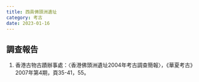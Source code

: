 ```yaml
---
title: 西貢佛頭洲遺址
category: 考古
date: 2023-01-16
---
```

<adsense></adsense>

## 調查報告
1. 香港古物古蹟辦事處：〈香港佛頭洲遺址2004年考古調查簡報〉，《華夏考古》2007年第4期，頁35-41，55。